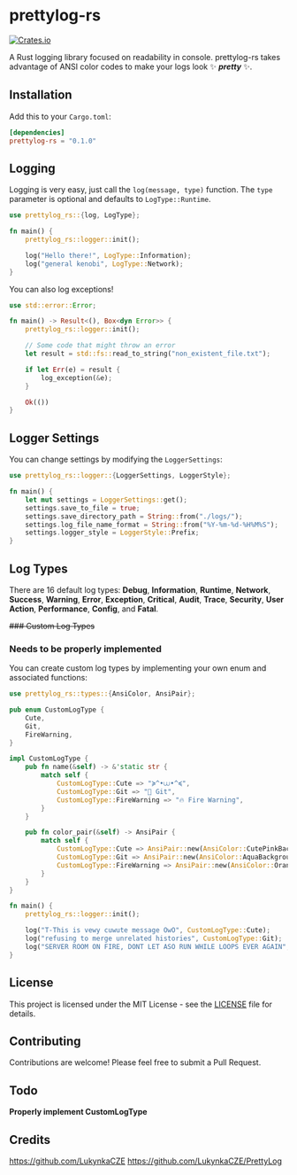# prettylog-rs

[![Crates.io](https://img.shields.io/crates/v/prettylog-rs.svg)](https://crates.io/crates/prettylog-rs)

A Rust logging library focused on readability in console.
prettylog-rs takes advantage of ANSI color codes to make your logs look ✨ ***pretty*** ✨.

## Installation

Add this to your `Cargo.toml`:

```toml
[dependencies]
prettylog-rs = "0.1.0"
```

## Logging

Logging is very easy, just call the `log(message, type)` function. The `type` parameter is optional and defaults to `LogType::Runtime`.

```rust
use prettylog_rs::{log, LogType};

fn main() {
    prettylog_rs::logger::init();

    log("Hello there!", LogType::Information);
    log("general kenobi", LogType::Network);
}
```

You can also log exceptions!

```rust
use std::error::Error;

fn main() -> Result<(), Box<dyn Error>> {
    prettylog_rs::logger::init();

    // Some code that might throw an error
    let result = std::fs::read_to_string("non_existent_file.txt");

    if let Err(e) = result {
        log_exception(&e);
    }

    Ok(())
}
```

## Logger Settings

You can change settings by modifying the `LoggerSettings`:

```rust
use prettylog_rs::logger::{LoggerSettings, LoggerStyle};

fn main() {
    let mut settings = LoggerSettings::get();
    settings.save_to_file = true;
    settings.save_directory_path = String::from("./logs/");
    settings.log_file_name_format = String::from("%Y-%m-%d-%H%M%S");
    settings.logger_style = LoggerStyle::Prefix;
}
```

## Log Types

There are 16 default log types: **Debug**, **Information**, **Runtime**, **Network**, **Success**, **Warning**, **Error**, **Exception**, **Critical**, **Audit**, **Trace**, **Security**, **User Action**, **Performance**, **Config**, and **Fatal**.

~~### Custom Log Types~~
### Needs to be properly implemented 

You can create custom log types by implementing your own enum and associated functions:

```rust
use prettylog_rs::types::{AnsiColor, AnsiPair};

pub enum CustomLogType {
    Cute,
    Git,
    FireWarning,
}

impl CustomLogType {
    pub fn name(&self) -> &'static str {
        match self {
            CustomLogType::Cute => "≽^•⩊•^≼",
            CustomLogType::Git => "🤖 Git",
            CustomLogType::FireWarning => "🔥 Fire Warning",
        }
    }

    pub fn color_pair(&self) -> AnsiPair {
        match self {
            CustomLogType::Cute => AnsiPair::new(AnsiColor::CutePinkBackground, AnsiColor::CutePink),
            CustomLogType::Git => AnsiPair::new(AnsiColor::AquaBackground, AnsiColor::Aqua),
            CustomLogType::FireWarning => AnsiPair::new(AnsiColor::OrangeBackground, AnsiColor::Orange),
        }
    }
}

fn main() {
    prettylog_rs::logger::init();

    log("T-This is vewy cuwute message OwO", CustomLogType::Cute);
    log("refusing to merge unrelated histories", CustomLogType::Git);
    log("SERVER ROOM ON FIRE, DONT LET ASO RUN WHILE LOOPS EVER AGAIN", CustomLogType::FireWarning);
}
```

## License

This project is licensed under the MIT License - see the [LICENSE](LICENSE) file for details.

## Contributing

Contributions are welcome! Please feel free to submit a Pull Request.

## Todo

**Properly implement CustomLogType**

## Credits

https://github.com/LukynkaCZE
https://github.com/LukynkaCZE/PrettyLog
